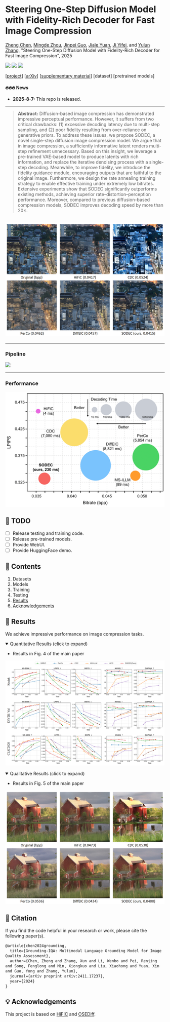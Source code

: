 
# Steering One-Step Diffusion Model with Fidelity-Rich Decoder for Fast Image Compression
[Zheng Chen](https://zheng-chen.cn), [Mingde Zhou](https://orcid.org/0009-0003-6642-7349), [Jinpei Guo](https://jp-guo.github.io/), [Jiale Yuan](https://www.linkedin.com/in/jiale-yuan-0100a0223/), [Ji Yifei](https://github.com/Niax23), and [Yulun Zhang](http://yulunzhang.com/), "Steering One-Step Diffusion Model with Fidelity-Rich Decoder for Fast Image Compression", 2025

<div>
<a href="https://github.com/zhengchen1999/SODEC/releases" target='_blank' style="text-decoration: none;"><img src="https://img.shields.io/github/downloads/zhengchen1999/SODEC/total?color=green&style=flat"></a>
<a href="https://github.com/zhengchen1999/SODEC" target='_blank' style="text-decoration: none;"><img src="https://visitor-badge.laobi.icu/badge?page_id=zhengchen1999/SODEC"></a>
<a href="https://github.com/zhengchen1999/SODEC" target='_blank' style="text-decoration: none;"><img src="https://img.shields.io/github/stars/zhengchen1999/SODEC?style=social"></a>
</div>


[[project](https://zhengchen1999.github.io/SODEC)] [[arXiv]()] [[supplementary material](https://github.com/zhengchen1999/SODEC/releases/download/v1/Supplementary_Material.pdf)] [dataset] [pretrained models]



#### 🔥🔥🔥 News

- **2025-8-7:** This repo is released.

---

> **Abstract:** Diffusion-based image compression has demonstrated impressive perceptual performance. However, it suffers from two critical drawbacks: (1) excessive decoding latency due to multi-step sampling, and (2) poor fidelity resulting from over-reliance on generative priors. To address these issues, we propose SODEC, a novel single-step diffusion image compression model. We argue that in image compression, a sufficiently informative latent renders multi-step refinement unnecessary. Based on this insight, we leverage a pre-trained VAE-based model to produce latents with rich information, and replace the iterative denoising process with a single-step decoding. Meanwhile, to improve fidelity, we introduce the fidelity guidance module, encouraging outputs that are faithful to the original image. Furthermore, we design the rate annealing training strategy to enable effective training under extremely low bitrates. Extensive experiments show that SODEC significantly outperforms existing methods, achieving superior rate–distortion–perception performance. Moreover, compared to previous diffusion-based compression models, SODEC improves decoding speed by more than 20×.


![](figs/example1.png)
---

---

### Pipeline

![](figs/Pipeline.png)

---

### Performance

<img src="figs/Performance.png">

## 🔖 TODO

- [ ] Release testing and training code.
- [ ] Release pre-trained models.
- [ ] Provide WebUI.
- [ ] Provide HuggingFace demo.

## 🔗 Contents

1. Datasets
1. Models
1. Training
1. Testing
1. [Results](#results)
1. [Acknowledgements](#acknowledgements)

## <a name="results"></a>🔎 Results

We achieve impressive performance on image compression tasks.

<details open>
<summary>Quantitative Results (click to expand)</summary>

- Results in Fig. 4 of the main paper

<p align="center">
  <img width="900" src="figs/result_Fig4.png">
</p>
</details>

<details open>
<summary>Qualitative Results (click to expand)</summary>

- Results in Fig. 5 of the main paper

<p align="center">
  <img width="900" src="figs/more_qualitative2.png">
</p>
</details>

## <a name="citation"></a>📎 Citation

If you find the code helpful in your research or work, please cite the following paper(s).

```
@article{chen2024grounding,
  title={Grounding-IQA: Multimodal Language Grounding Model for Image Quality Assessment},
  author={Chen, Zheng and Zhang, Xun and Li, Wenbo and Pei, Renjing and Song, Fenglong and Min, Xiongkuo and Liu, Xiaohong and Yuan, Xin and Guo, Yong and Zhang, Yulun},
  journal={arXiv preprint arXiv:2411.17237},
  year={2024}
}
```

## <a name="acknowledgements"></a>💡 Acknowledgements

This project is based on [HiFIC](https://github.com/Justin-Tan/high-fidelity-generative-compression) and [OSEDiff](https://github.com/cswry/OSEDiff).


